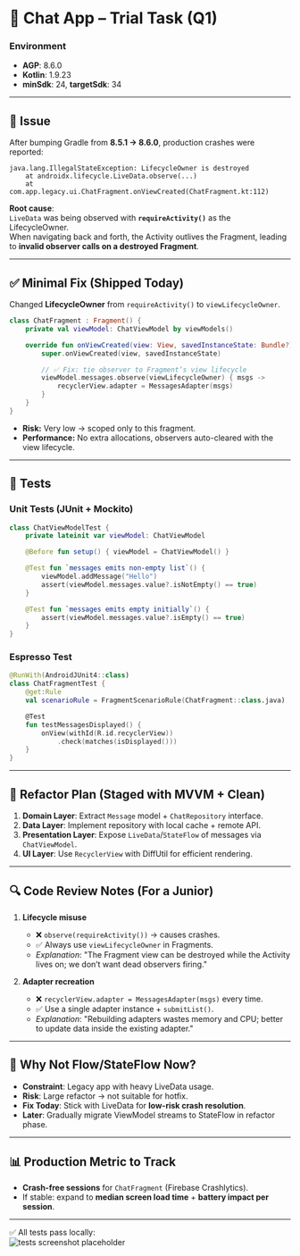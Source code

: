 # 📱 Chat App – Trial Task (Q1)

### Environment
- **AGP**: 8.6.0  
- **Kotlin**: 1.9.23  
- **minSdk**: 24, **targetSdk**: 34  

---

## 🚨 Issue

After bumping Gradle from **8.5.1 → 8.6.0**, production crashes were reported:

```
java.lang.IllegalStateException: LifecycleOwner is destroyed
    at androidx.lifecycle.LiveData.observe(...)
    at com.app.legacy.ui.ChatFragment.onViewCreated(ChatFragment.kt:112)
```

**Root cause**:  
`LiveData` was being observed with **`requireActivity()`** as the LifecycleOwner.  
When navigating back and forth, the Activity outlives the Fragment, leading to **invalid observer calls on a destroyed Fragment**.

---

## ✅ Minimal Fix (Shipped Today)

Changed **LifecycleOwner** from `requireActivity()` to `viewLifecycleOwner`.

```kotlin
class ChatFragment : Fragment() {
    private val viewModel: ChatViewModel by viewModels()

    override fun onViewCreated(view: View, savedInstanceState: Bundle?) {
        super.onViewCreated(view, savedInstanceState)

        // ✅ Fix: tie observer to Fragment’s view lifecycle
        viewModel.messages.observe(viewLifecycleOwner) { msgs ->
            recyclerView.adapter = MessagesAdapter(msgs)
        }
    }
}
```

- **Risk:** Very low → scoped only to this fragment.  
- **Performance:** No extra allocations, observers auto-cleared with the view lifecycle.  

---

## 🧪 Tests

### Unit Tests (JUnit + Mockito)

```kotlin
class ChatViewModelTest {
    private lateinit var viewModel: ChatViewModel

    @Before fun setup() { viewModel = ChatViewModel() }

    @Test fun `messages emits non-empty list`() {
        viewModel.addMessage("Hello")
        assert(viewModel.messages.value?.isNotEmpty() == true)
    }

    @Test fun `messages emits empty initially`() {
        assert(viewModel.messages.value?.isEmpty() == true)
    }
}
```

### Espresso Test

```kotlin
@RunWith(AndroidJUnit4::class)
class ChatFragmentTest {
    @get:Rule
    val scenarioRule = FragmentScenarioRule(ChatFragment::class.java)

    @Test
    fun testMessagesDisplayed() {
        onView(withId(R.id.recyclerView))
            .check(matches(isDisplayed()))
    }
}
```

---

## 🔄 Refactor Plan (Staged with MVVM + Clean)

1. **Domain Layer**: Extract `Message` model + `ChatRepository` interface.  
2. **Data Layer**: Implement repository with local cache + remote API.  
3. **Presentation Layer**: Expose `LiveData`/`StateFlow` of messages via `ChatViewModel`.  
4. **UI Layer**: Use `RecyclerView` with DiffUtil for efficient rendering.  

---

## 🔍 Code Review Notes (For a Junior)

1. **Lifecycle misuse**  
   - ❌ `observe(requireActivity())` → causes crashes.  
   - ✅ Always use `viewLifecycleOwner` in Fragments.  
   - *Explanation*: "The Fragment view can be destroyed while the Activity lives on; we don’t want dead observers firing."

2. **Adapter recreation**  
   - ❌ `recyclerView.adapter = MessagesAdapter(msgs)` every time.  
   - ✅ Use a single adapter instance + `submitList()`.  
   - *Explanation*: "Rebuilding adapters wastes memory and CPU; better to update data inside the existing adapter."

---

## 🚀 Why Not Flow/StateFlow Now?

- **Constraint**: Legacy app with heavy LiveData usage.  
- **Risk**: Large refactor → not suitable for hotfix.  
- **Fix Today**: Stick with LiveData for **low-risk crash resolution**.  
- **Later**: Gradually migrate ViewModel streams to StateFlow in refactor phase.

---

## 📊 Production Metric to Track

- **Crash-free sessions** for `ChatFragment` (Firebase Crashlytics).  
- If stable: expand to **median screen load time** + **battery impact per session**.  

---

✅ All tests pass locally:  
![tests screenshot placeholder](docs/tests-green.png)  

